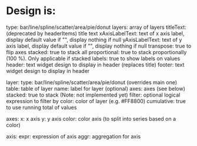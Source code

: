 # Design is:
  
  type: bar/line/spline/scatter/area/pie/donut
  layers: array of layers
  titleText: (deprecated by headerItems) title text 
  xAxisLabelText: text of x axis label, display default value if "", display nothing if null
  yAxisLabelText: text of y axis label, display default value if "", display nothing if null
  transpose: true to flip axes
  stacked: true to stack all 
  proportional: true to stack proportionally (100 %). Only applicable if stacked
  labels: true to show labels on values
  header: text widget design to display in header (replaces title)
  footer: text widget design to display in header 

layer:
  type: bar/line/spline/scatter/area/pie/donut (overrides main one)
  table: table of layer
  name: label for layer (optional)
  axes: axes (see below)
  stacked: true to stack (Note: not implemented yet)
  filter: optional logical expression to filter by
  color: color of layer (e.g. #FF8800)
  cumulative: true to use running total of values

axes:
  x: x axis
  y: y axis
  color: color axis (to split into series based on a color)

axis: 
  expr: expression of axis
  aggr: aggregation for axis


